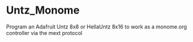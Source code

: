# Untz_Monome
Program an Adafruit Untz 8x8 or HellaUntz 8x16 to work as a monome.org controller via the mext protocol
